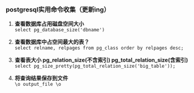 ### postgresql实用命令收集（更新ing）

1. **查看数据库占用磁盘空间大小<br/>**
    `select pg_database_size('dbname')`

2. **查看数据库中占空间最大的表？<br/>**
    `select relname, relpages from pg_class order by relpages desc;`

3. **查看表大小 pg_relation_size(不含索引)  pg_total_relation_size(含索引) <br/>**
    `select pg_size_pretty(pg_total_relation_size('big_table'));`

4. **将查询结果保存到文件 <br/>**
    `\o output_file \o`
